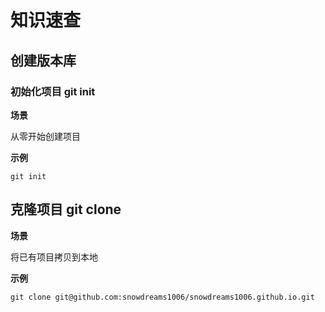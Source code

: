 # 知识速查

## 创建版本库

### 初始化项目 git init 

**场景**

从零开始创建项目

**示例** 

```
git init 
```

## 克隆项目 git clone

**场景**

将已有项目拷贝到本地

**示例** 

```
git clone git@github.com:snowdreams1006/snowdreams1006.github.io.git
```


